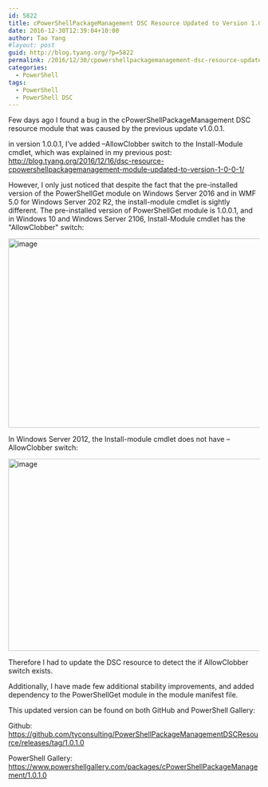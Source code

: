 ```yaml
---
id: 5822
title: cPowerShellPackageManagement DSC Resource Updated to Version 1.0.1.0
date: 2016-12-30T12:39:04+10:00
author: Tao Yang
#layout: post
guid: http://blog.tyang.org/?p=5822
permalink: /2016/12/30/cpowershellpackagemanagement-dsc-resource-updated-to-version-1-0-1-0/
categories:
  - PowerShell
tags:
  - PowerShell
  - PowerShell DSC
---
```

Few days ago I found a bug in the cPowerShellPackageManagement DSC resource module that was caused by the previous update v1.0.0.1.

in version 1.0.0.1, I’ve added –AllowClobber switch to the Install-Module cmdlet, which was explained in my previous post: <a title="http://blog.tyang.org/2016/12/16/dsc-resource-cpowershellpackagemanagement-module-updated-to-version-1-0-0-1/" href="http://blog.tyang.org/2016/12/16/dsc-resource-cpowershellpackagemanagement-module-updated-to-version-1-0-0-1/">http://blog.tyang.org/2016/12/16/dsc-resource-cpowershellpackagemanagement-module-updated-to-version-1-0-0-1/</a>

However, I only just noticed that despite the fact that the pre-installed version of the PowerShellGet module on Windows Server 2016 and in WMF 5.0 for Windows Server 202 R2, the install-module cmdlet is sightly different. The pre-installed version of PowerShellGet module is 1.0.0.1, and in Windows 10 and Windows Server 2106, Install-Module cmdlet has the "AllowClobber" switch:

<a href="http://blog.tyang.org/wp-content/uploads/2016/12/image-15.png"><img style="background-image: none; padding-top: 0px; padding-left: 0px; display: inline; padding-right: 0px; border: 0px;" title="image" src="http://blog.tyang.org/wp-content/uploads/2016/12/image_thumb-15.png" alt="image" width="597" height="379" border="0" /></a>

In Windows Server 2012, the Install-module cmdlet does not have –AllowClobber switch:

<a href="http://blog.tyang.org/wp-content/uploads/2016/12/image-16.png"><img style="background-image: none; padding-top: 0px; padding-left: 0px; display: inline; padding-right: 0px; border: 0px;" title="image" src="http://blog.tyang.org/wp-content/uploads/2016/12/image_thumb-16.png" alt="image" width="626" height="385" border="0" /></a>

Therefore I had to update the DSC resource to detect the if AllowClobber switch exists.

Additionally, I have made few additional stability improvements, and added dependency to the PowerShellGet module in the module manifest file.

This updated version can be found on both GitHub and PowerShell Gallery:

Github: <a title="https://github.com/tyconsulting/PowerShellPackageManagementDSCResource/releases/tag/1.0.1.0" href="https://github.com/tyconsulting/PowerShellPackageManagementDSCResource/releases/tag/1.0.1.0">https://github.com/tyconsulting/PowerShellPackageManagementDSCResource/releases/tag/1.0.1.0</a>

PowerShell Gallery: <a title="https://www.powershellgallery.com/packages/cPowerShellPackageManagement/1.0.1.0" href="https://www.powershellgallery.com/packages/cPowerShellPackageManagement/1.0.1.0">https://www.powershellgallery.com/packages/cPowerShellPackageManagement/1.0.1.0</a>